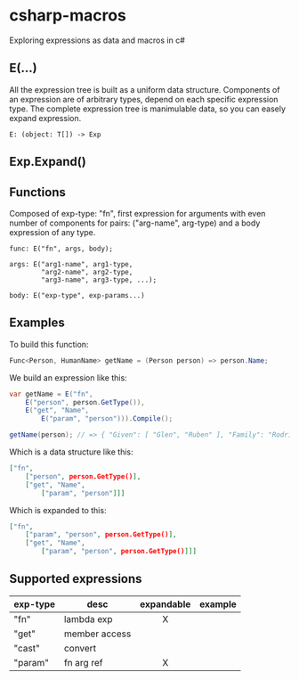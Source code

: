 # csharp-macros

Exploring expressions as data and macros in c#

## E(...)

All the expression tree is built as a uniform data structure. Components of an expression are of arbitrary types, depend on each specific expression type. The complete expression tree is manimulable data, so you can easely expand expression.

```
E: (object: T[]) -> Exp
```

## Exp.Expand()

## Functions

Composed of exp-type: "fn", first expression for arguments with even number of components for pairs: ("arg-name", arg-type) and a body expression of any type.

```
func: E("fn", args, body);

args: E("arg1-name", arg1-type,
        "arg2-name", arg2-type,
        "arg3-name", arg3-type, ...);

body: E("exp-type", exp-params...)
```

## Examples

To build this function:

```csharp
Func<Person, HumanName> getName = (Person person) => person.Name;
```

We build an expression like this:

```csharp
var getName = E("fn",
    E("person", person.GetType()),
    E("get", "Name",
        E("param", "person"))).Compile();

getName(person); // => { "Given": [ "Glen", "Ruben" ], "Family": "Rodriguez"}
```

Which is a data structure like this:

```json
["fn",
    ["person", person.GetType()],
    ["get", "Name",
        ["param", "person"]]]
```

Which is expanded to this:

```json
["fn", 
    ["param", "person", person.GetType()],
    ["get", "Name",
        ["param", "person", person.GetType()]]]
```

## Supported expressions

| exp-type | desc          | expandable | example |
| -------- | ------------- | :--------: | ------- |
| "fn"     | lambda exp    |     X      |         |
| "get"    | member access |            |         |
| "cast"   | convert       |            |         |
| "param"  | fn arg ref    |     X      |         |
